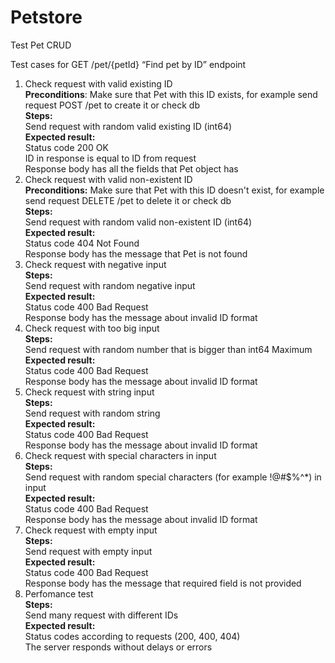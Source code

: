 # Petstore
Test Pet CRUD

Test cases for GET /pet/{petId} “Find pet by ID” endpoint

1) Check request with valid existing ID<br/>
**Preconditions**: Make sure that Pet with this ID exists, for example send request POST /pet to create it or check db<br/>
**Steps:**<br/>
Send request with random valid existing ID (int64)<br/>
**Expected result:**<br/>
Status code 200 OK<br/>
ID in response is equal to ID from request<br/>
Response body has all the fields that Pet object has<br/> 
2) Check request with valid non-existent ID<br/>
**Preconditions:** Make sure that Pet with this ID doesn't exist, for example send request DELETE /pet to delete it or check db<br/>
**Steps:**<br/>
Send request with random valid non-existent ID (int64)<br/>
**Expected result:**<br/>
Status code 404 Not Found<br/>
Response body has the message that Pet is not found<br/>
3) Check request with negative input<br/>
**Steps:**<br/>
Send request with random negative input<br/>
**Expected result:**<br/>
Status code 400 Bad Request<br/>
Response body has the message about invalid ID format<br/>
4) Check request with too big input<br/>
**Steps:**<br/>
Send request with random number that is bigger than int64 Maximum<br/>
**Expected result:**<br/>
Status code 400 Bad Request<br/>
Response body has the message about invalid ID format<br/>
5) Check request with string input<br/>
**Steps:**<br/>
Send request with random string<br/>
**Expected result:**<br/>
Status code 400 Bad Request<br/>
Response body has the message about invalid ID format<br/>
6) Check request with special characters in input<br/>
**Steps:**<br/>
Send request with random special characters (for example !@#$%^*) in input<br/>
**Expected result:**<br/>
Status code 400 Bad Request<br/>
Response body has the message about invalid ID format<br/>
7) Check request with empty input<br/>
**Steps:**<br/>
Send request with empty input<br/>
**Expected result:**<br/>
Status code 400 Bad Request<br/>
Response body has the message that required field is not provided<br/>
8) Perfomance test<br/> 
**Steps:**<br/>
Send many request with different IDs<br/>
**Expected result:**<br/>
Status codes according to requests (200, 400, 404)<br/>
The server responds without delays or errors<br/>
